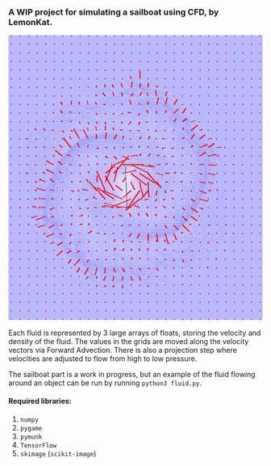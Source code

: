 ### A WIP project for simulating a sailboat using CFD, by LemonKat.

![example screenshot](images/screenshot1.png)

Each fluid is represented by 3 large arrays of floats, storing the velocity and density of the fluid.
The values in the grids are moved along the velocity vectors via Forward Advection.
There is also a projection step where velocities are adjusted to flow from high to low pressure.

The sailboat part is a work in progress, but an example of the fluid flowing around an object can be run by running `python3 fluid.py`.

#### Required libraries:
1. `numpy`
2. `pygame`
3. `pymunk`
4. `TensorFlow`
5. `skimage` (`scikit-image`)
